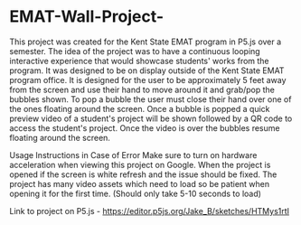 # EMAT-Wall-Project-
This project was created for the Kent State EMAT program in P5.js over a semester. The idea of the project was to have a continuous looping interactive experience that would showcase students' works from the program. It was designed to be on display outside of the Kent State EMAT program office. It is designed for the user to be approximately 5 feet away from the screen and use their hand to move around it and grab/pop the bubbles shown. To pop a bubble the user must close their hand over one of the ones floating around the screen. Once a bubble is popped a quick preview video of a student's project will be shown followed by a QR code to access the student's project. Once the video is over the bubbles resume floating around the screen.

Usage Instructions in Case of Error
  Make sure to turn on hardware acceleration when viewing this project on Google.
  When the project is opened if the screen is white refresh and the issue should be fixed.
  The project has many video assets which need to load so be patient when opening it for the first time. (Should only take 5-10 seconds to load)
  
Link to project on P5.js - https://editor.p5js.org/Jake_B/sketches/HTMys1rtI
